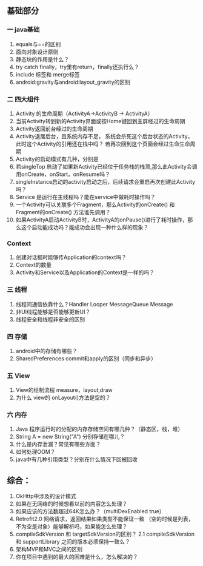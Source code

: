 ## 基础部分
### 一 java基础
1. equals与==的区别
2. 面向对象设计原则
3. 静态块的作用是什么？
4. try catch finally，try里有return，finally还执行么？
3. include 标签和 merge标签
4. android:gravity与android:layout_gravity的区别

### 二 四大组件
1. Activity 的生命周期（ActivityA->ActivityB -> ActivityA）
2. 当前Activity转到新的Activity界面或按Home键回到主屏经过的生命周期
3. Activity返回前台经过的生命周期
4. Activity退居后台，且系统内存不足， 系统会杀死这个后台状态的Activity，此时这个Activity的引用还在栈中吗？
   若再次回到这个页面会经过生命生命周期
5. Activity的启动模式有几种，分别是
6. 若singleTop 启动了如果新Activity已经位于任务栈的栈顶,那么此Activity会调用onCreate，onStart，onResume吗？
7. singleInstance启动的activity启动之后，后续请求会重启再次创建此Activity吗？
8. Service 是运行在主线程吗？能在service中做耗时操作吗？
9. 一个Activity可以关联多个Fragment，那么Activity的onCreate() 和 Fragment的onCreate() 方法谁先调用？
10. 如果ActivityA启动ActivityB时，ActivityA的onPause()进行了耗时操作，那么这个启动能成功吗？能成功会出现一种什么样的现象？

### Context
1. 创建对话框时能够传Application的context吗？
2. Context的数量
3. Activity和Service以及Application的Context是一样的吗？

### 三 线程
1. 线程间通信依靠什么？Handler Looper MessageQueue Message
2. 非UI线程能够是否能够更新UI？
3. 线程安全和线程非安全的区别

### 四 存储
1. android中的存储有哪些？
2. SharedPreferences commit和apply的区别（同步和异步）

### 五 View
1. View的绘制流程 measure，layout,draw
2. 为什么 view的 onLayout()方法是空的？

### 六 内存
1. Java 程序运行时的分配的内存存储空间有哪几种？（静态区，栈，堆）
2. String A = new String("A") 分别存储在哪儿？
1. 什么是内存泄漏？常见有哪些方面？
2. 如何处理OOM？
3. java中有几种引用类型？分别在什么情况下回被回收

## 综合：
1. OkHttp中涉及的设计模式
2. 如果在无网络的时候想看以前的内容怎么处理？
3. 如果应该的方法数超过64K怎么办？（multiDexEnabled true）
4. Retrofit2.0 网络请求，返回结果如果类型不能保证一致
	（空的时候是列表，不为空是对象）能够解析吗，如果能怎么处理？
5. compileSdkVersion 和 targetSdkVersion的区别？
   2.1 compileSdkVersion 和 supportLibrary 之间的版本必须保持一致么？
6. 架构MVP和MVC之间的区别
7. 你在项目中遇到的最大的困难是什么，怎么解决的？

